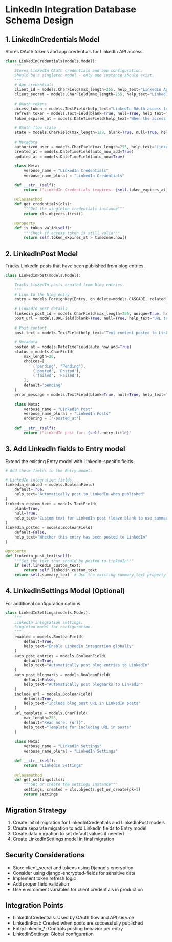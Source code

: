 # LinkedIn Integration Database Schema Design

## 1. LinkedInCredentials Model
Stores OAuth tokens and app credentials for LinkedIn API access.

```python
class LinkedInCredentials(models.Model):
    """
    Stores LinkedIn OAuth credentials and app configuration.
    Should be a singleton model - only one instance should exist.
    """
    # App credentials
    client_id = models.CharField(max_length=255, help_text="LinkedIn App Client ID")
    client_secret = models.CharField(max_length=255, help_text="LinkedIn App Client Secret")
    
    # OAuth tokens
    access_token = models.TextField(help_text="LinkedIn OAuth access token")
    refresh_token = models.TextField(blank=True, null=True, help_text="LinkedIn OAuth refresh token")
    token_expires_at = models.DateTimeField(help_text="When the access token expires")
    
    # OAuth flow state
    state = models.CharField(max_length=128, blank=True, null=True, help_text="OAuth state for CSRF protection")
    
    # Metadata
    authorized_user = models.CharField(max_length=255, help_text="LinkedIn user who authorized the app")
    created_at = models.DateTimeField(auto_now_add=True)
    updated_at = models.DateTimeField(auto_now=True)
    
    class Meta:
        verbose_name = "LinkedIn Credentials"
        verbose_name_plural = "LinkedIn Credentials"
    
    def __str__(self):
        return f"LinkedIn Credentials (expires: {self.token_expires_at})"
    
    @classmethod
    def get_credentials(cls):
        """Get the singleton credentials instance"""
        return cls.objects.first()
    
    @property
    def is_token_valid(self):
        """Check if access token is still valid"""
        return self.token_expires_at > timezone.now()
```

## 2. LinkedInPost Model
Tracks LinkedIn posts that have been published from blog entries.

```python
class LinkedInPost(models.Model):
    """
    Tracks LinkedIn posts created from blog entries.
    """
    # Link to the blog entry
    entry = models.ForeignKey(Entry, on_delete=models.CASCADE, related_name='linkedin_posts')
    
    # LinkedIn post details
    linkedin_post_id = models.CharField(max_length=255, unique=True, help_text="LinkedIn post URN")
    post_url = models.URLField(blank=True, null=True, help_text="URL to the LinkedIn post")
    
    # Post content
    post_text = models.TextField(help_text="Text content posted to LinkedIn")
    
    # Metadata
    posted_at = models.DateTimeField(auto_now_add=True)
    status = models.CharField(
        max_length=20,
        choices=[
            ('pending', 'Pending'),
            ('posted', 'Posted'),
            ('failed', 'Failed'),
        ],
        default='pending'
    )
    error_message = models.TextField(blank=True, null=True, help_text="Error message if posting failed")
    
    class Meta:
        verbose_name = "LinkedIn Post"
        verbose_name_plural = "LinkedIn Posts"
        ordering = ['-posted_at']
    
    def __str__(self):
        return f"LinkedIn post for: {self.entry.title}"
```

## 3. Add LinkedIn fields to Entry model
Extend the existing Entry model with LinkedIn-specific fields.

```python
# Add these fields to the Entry model:

# LinkedIn integration fields
linkedin_enabled = models.BooleanField(
    default=True,
    help_text="Automatically post to LinkedIn when published"
)
linkedin_custom_text = models.TextField(
    blank=True,
    null=True,
    help_text="Custom text for LinkedIn post (leave blank to use summary)"
)
linkedin_posted = models.BooleanField(
    default=False,
    help_text="Whether this entry has been posted to LinkedIn"
)

@property
def linkedin_post_text(self):
    """Get the text that should be posted to LinkedIn"""
    if self.linkedin_custom_text:
        return self.linkedin_custom_text
    return self.summary_text  # Use the existing summary_text property
```

## 4. LinkedInSettings Model (Optional)
For additional configuration options.

```python
class LinkedInSettings(models.Model):
    """
    LinkedIn integration settings.
    Singleton model for configuration.
    """
    enabled = models.BooleanField(
        default=True,
        help_text="Enable LinkedIn integration globally"
    )
    auto_post_entries = models.BooleanField(
        default=True,
        help_text="Automatically post blog entries to LinkedIn"
    )
    auto_post_blogmarks = models.BooleanField(
        default=False,
        help_text="Automatically post blogmarks to LinkedIn"
    )
    include_url = models.BooleanField(
        default=True,
        help_text="Include blog post URL in LinkedIn posts"
    )
    url_template = models.CharField(
        max_length=255,
        default="Read more: {url}",
        help_text="Template for including URL in posts"
    )
    
    class Meta:
        verbose_name = "LinkedIn Settings"
        verbose_name_plural = "LinkedIn Settings"
    
    def __str__(self):
        return "LinkedIn Settings"
    
    @classmethod
    def get_settings(cls):
        """Get or create the settings instance"""
        settings, created = cls.objects.get_or_create(pk=1)
        return settings
```

## Migration Strategy

1. Create initial migration for LinkedInCredentials and LinkedInPost models
2. Create separate migration to add LinkedIn fields to Entry model
3. Create data migration to set default values if needed
4. Create LinkedInSettings model in final migration

## Security Considerations

- Store client_secret and tokens using Django's encryption
- Consider using django-encrypted-fields for sensitive data
- Implement token refresh logic
- Add proper field validation
- Use environment variables for client credentials in production

## Integration Points

- LinkedInCredentials: Used by OAuth flow and API service
- LinkedInPost: Created when posts are successfully published
- Entry.linkedin_*: Controls posting behavior per entry
- LinkedInSettings: Global configuration